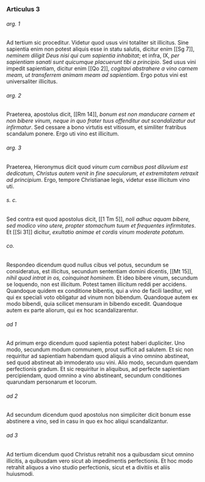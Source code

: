### Articulus 3

###### arg. 1
Ad tertium sic proceditur. Videtur quod usus vini totaliter sit illicitus. Sine sapientia enim non potest aliquis esse in statu salutis, dicitur enim [[Sg 7]], *neminem diligit Deus nisi qui cum sapientia inhabitat*; et infra, IX, *per sapientiam sanati sunt quicumque placuerunt tibi a principio*. Sed usus vini impedit sapientiam, dicitur enim [[Qo 2]], *cogitavi abstrahere a vino carnem meam, ut transferrem animam meam ad sapientiam*. Ergo potus vini est universaliter illicitus.

###### arg. 2
Praeterea, apostolus dicit, [[Rm 14]], *bonum est non manducare carnem et non bibere vinum, neque in quo frater tuus offenditur aut scandalizatur aut infirmatur*. Sed cessare a bono virtutis est vitiosum, et similiter fratribus scandalum ponere. Ergo uti vino est illicitum.

###### arg. 3
Praeterea, Hieronymus dicit quod *vinum cum carnibus post diluvium est dedicatum, Christus autem venit in fine saeculorum, et extremitatem retraxit ad principium*. Ergo, tempore Christianae legis, videtur esse illicitum vino uti.

###### s. c.
Sed contra est quod apostolus dicit, [[1 Tm 5]], *noli adhuc aquam bibere, sed modico vino utere, propter stomachum tuum et frequentes infirmitates*. Et [[Si 31]] dicitur, *exultatio animae et cordis vinum moderate potatum*.

###### co.
Respondeo dicendum quod nullus cibus vel potus, secundum se consideratus, est illicitus, secundum sententiam domini dicentis, [[Mt 15]], *nihil quod intrat in os, coinquinat hominem*. Et ideo bibere vinum, secundum se loquendo, non est illicitum. Potest tamen illicitum reddi per accidens. Quandoque quidem ex conditione bibentis, qui a vino de facili laeditur, vel qui ex speciali voto obligatur ad vinum non bibendum. Quandoque autem ex modo bibendi, quia scilicet mensuram in bibendo excedit. Quandoque autem ex parte aliorum, qui ex hoc scandalizarentur.

###### ad 1
Ad primum ergo dicendum quod sapientia potest haberi dupliciter. Uno modo, secundum modum communem, prout sufficit ad salutem. Et sic non requiritur ad sapientiam habendam quod aliquis a vino omnino abstineat, sed quod abstineat ab immoderato usu vini. Alio modo, secundum quendam perfectionis gradum. Et sic requiritur in aliquibus, ad perfecte sapientiam percipiendam, quod omnino a vino abstineant, secundum conditiones quarundam personarum et locorum.

###### ad 2
Ad secundum dicendum quod apostolus non simpliciter dicit bonum esse abstinere a vino, sed in casu in quo ex hoc aliqui scandalizantur.

###### ad 3
Ad tertium dicendum quod Christus retrahit nos a quibusdam sicut omnino illicitis, a quibusdam vero sicut ab impedimentis perfectionis. Et hoc modo retrahit aliquos a vino studio perfectionis, sicut et a divitiis et aliis huiusmodi.

